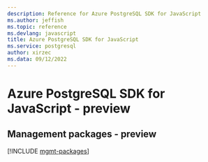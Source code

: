 ```yaml
---
description: Reference for Azure PostgreSQL SDK for JavaScript
ms.author: jeffish
ms.topic: reference
ms.devlang: javascript
title: Azure PostgreSQL SDK for JavaScript
ms.service: postgresql
author: xirzec
ms.data: 09/12/2022
---
```

# Azure PostgreSQL SDK for JavaScript - preview

## Management packages - preview
[!INCLUDE [mgmt-packages](postgresql-mgmt-index.md)]